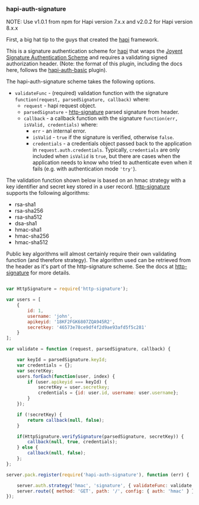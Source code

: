 ### hapi-auth-signature

NOTE: Use v1.0.1 from npm for Hapi version 7.x.x and v2.0.2 for Hapi version 8.x.x

First, a big hat tip to the guys that created the [hapi](http://hapijs.com/) framework.

This is a signature authentication scheme for [hapi](http://hapijs.com/) that wraps the [Joyent Signature Authentication Scheme](https://github.com/joyent/node-http-signature) and requires a validating signed authorization header. (Note: the format of this plugin, including the docs here, follows the [hapi-auth-basic](https://github.com/hapijs/hapi-auth-basic) plugin).

The hapi-auth-signature scheme takes the following options.

- `validateFunc` - (required) validation function with the signature `function(request, parsedSignature, callback)` where:
    - `request` - hapi request object.
    - `parsedSignature` - [http-signature](https://github.com/joyent/node-http-signature) parsed signature from header.
    - `callback` - a callback function with the signature `function(err, isValid, credentials)` where:
        - `err` - an internal error.
        - `isValid` - `true` if the signature is verified, otherwise `false`.
        - `credentials` - a credentials object passed back to the application in `request.auth.credentials`. Typically, `credentials` are only
          included when `isValid` is `true`, but there are cases when the application needs to know who tried to authenticate even when it fails
          (e.g. with authentication mode `'try'`).

The validation function shown below is based on an hmac strategy with a key identifier and secret key stored in a user record. [http-signature](https://github.com/joyent/node-http-signature) supports the following algorithms:

* rsa-sha1
* rsa-sha256
* rsa-sha512
* dsa-sha1
* hmac-sha1
* hmac-sha256
* hmac-sha512

Public key algorithms will almost certainly require their own validating function (and therefore strategy). The algorithm used can be retrieved from the header as it's part of the http-signature scheme. See the docs at  [http-signature](https://github.com/joyent/node-http-signature) for more details.

```javascript

var HttpSignature = require('http-signature');

var users = [
    {
        id: 1,
        username: 'john',
        apikeyid: '18KF2FGK6807ZQA945R2',
        secretkey: '46573e78ce9df4f2d9ae93afd5f5c281'
    }
];

var validate = function (request, parsedSignature, callback) {

    var keyId = parsedSignature.keyId;
    var credentials = {};
    var secretKey;
    users.forEach(function(user, index) {
        if (user.apikeyid === keyId) {
            secretKey = user.secretkey;
            credentials = {id: user.id, username: user.username};
        }
    });

    if (!secretKey) {
        return callback(null, false);
    }

    if(HttpSignature.verifySignature(parsedSignature, secretKey)) {
        callback(null, true, credentials);
    } else {
        callback(null, false);
    };
};

server.pack.register(require('hapi-auth-signature'), function (err) {

    server.auth.strategy('hmac', 'signature', { validateFunc: validate });
    server.route({ method: 'GET', path: '/', config: { auth: 'hmac' } });
});

```